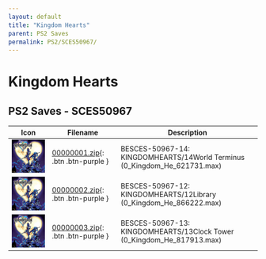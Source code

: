 ```yaml
---
layout: default
title: "Kingdom Hearts"
parent: PS2 Saves
permalink: PS2/SCES50967/
---
```

# Kingdom Hearts

## PS2 Saves - SCES50967

| Icon | Filename | Description |
|------|----------|-------------|
| ![Kingdom Hearts](icon0.png) | [00000001.zip](00000001.zip){: .btn .btn-purple } | BESCES-50967-14: KINGDOMHEARTS/14World Terminus (0_Kingdom_He_621731.max) |
| ![Kingdom Hearts](icon0.png) | [00000002.zip](00000002.zip){: .btn .btn-purple } | BESCES-50967-12: KINGDOMHEARTS/12Library (0_Kingdom_He_866222.max) |
| ![Kingdom Hearts](icon0.png) | [00000003.zip](00000003.zip){: .btn .btn-purple } | BESCES-50967-13: KINGDOMHEARTS/13Clock Tower (0_Kingdom_He_817913.max) |
